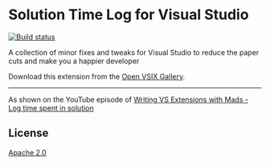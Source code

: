 # Solution Time Log for Visual Studio

[![Build status](https://ci.appveyor.com/api/projects/status/x6tsnbxen7o1x4et?svg=true)](https://ci.appveyor.com/project/madskristensen/solutiontimelog)

A collection of minor fixes and tweaks for Visual Studio to reduce the paper cuts and make you a happier developer

Download this extension from the [Open VSIX Gallery](https://www.vsixgallery.com/extension/SolutionTimeLog.b8e308cf-180b-43da-98af-7054b0af86dd).

----------------------------------------------

As shown on the YouTube episode of [Writing VS Extensions with Mads - Log time spent in solution](https://www.youtube.com/watch?v=iPf2oyJbADE)

## License
[Apache 2.0](LICENSE)